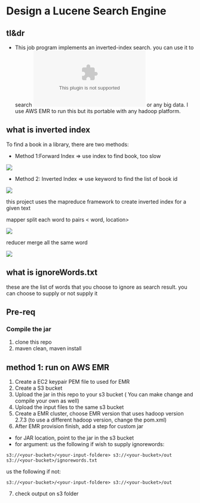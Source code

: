# Design a Lucene Search Engine



## tl&dr
- This job program implements an inverted-index search. you can use it to search ![wikipedia data](http://snap.stanford.edu/data/wikispeedia/wikispeedia_articles_plaintext.tar.gz) or any big data. I use AWS EMR to run this but its portable with any hadoop platform. 


## what is inverted index 
To find a book in a library, there are two methods:

- Method 1:Forward Index => use index to find book, too slow

![](https://s3-us-west-2.amazonaws.com/donot-delete-github-image/Screen+Shot+2019-01-26+at+4.13.43+PM.png)

- Method 2: Inverted Index => use keyword to find the list of book id

![](https://s3-us-west-2.amazonaws.com/donot-delete-github-image/Screen+Shot+2019-01-26+at+4.14.20+PM.png)


this project uses the mapreduce framework to create inverted index for a given text

mapper split each word to pairs < word, location>

![](https://s3-us-west-2.amazonaws.com/donot-delete-github-image/Screen+Shot+2019-01-26+at+4.16.55+PM.png)


 reducer merge all the same word
 
 
![](https://s3-us-west-2.amazonaws.com/donot-delete-github-image/Screen+Shot+2019-01-26+at+4.17.04+PM.png)

## what is ignoreWords.txt
these are the list of words that you choose to ignore as search result. you can choose to supply or not supply it

## Pre-req

### Compile the jar
1. clone this repo
2. maven clean, maven install 

## method 1: run on AWS EMR
1. Create a EC2 keypair PEM file to used for EMR
2. Create a S3 bucket 
3. Upload the jar in this repo to your s3 bucket ( You can make change and compile your own as well)
4. Upload the input files to the same s3 bucket 
5. Create a EMR cluster, choose EMR version that uses hadoop version 2.7.3 (to use a different hadoop version, change the pom.xml)
6. After EMR provision finish, add a step for custom jar
- for JAR location, point to the jar in the s3 bucket
- for argument:
us the following if wish to supply ignorewords:
```
s3://<your-bucket>/<your-input-foldere> s3://<your-bucket>/out s3://<your-bucket>/ignorewords.txt
```
us the following if not:
```
s3://<your-bucket>/<your-input-foldere> s3://<your-bucket>/out 
```
7. check output on s3 folder

